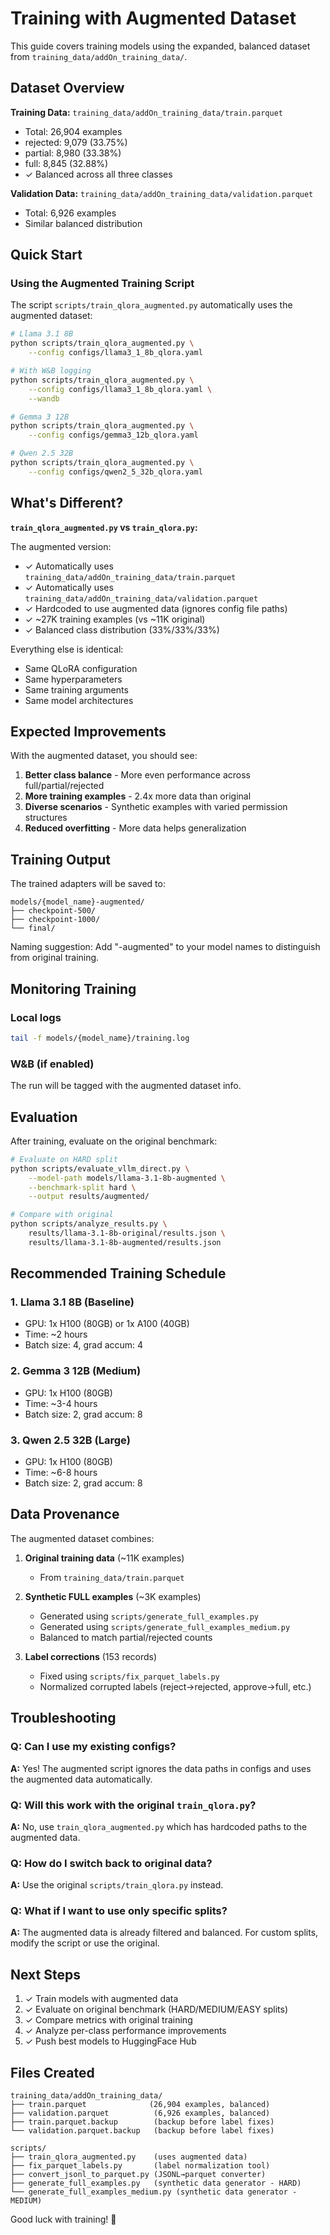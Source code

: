 # Training with Augmented Dataset

This guide covers training models using the expanded, balanced dataset from `training_data/addOn_training_data/`.

## Dataset Overview

**Training Data:** `training_data/addOn_training_data/train.parquet`
- Total: 26,904 examples
- rejected: 9,079 (33.75%)
- partial: 8,980 (33.38%)
- full: 8,845 (32.88%)
- ✓ Balanced across all three classes

**Validation Data:** `training_data/addOn_training_data/validation.parquet`
- Total: 6,926 examples
- Similar balanced distribution

## Quick Start

### Using the Augmented Training Script

The script `scripts/train_qlora_augmented.py` automatically uses the augmented dataset:

```bash
# Llama 3.1 8B
python scripts/train_qlora_augmented.py \
    --config configs/llama3_1_8b_qlora.yaml

# With W&B logging
python scripts/train_qlora_augmented.py \
    --config configs/llama3_1_8b_qlora.yaml \
    --wandb

# Gemma 3 12B
python scripts/train_qlora_augmented.py \
    --config configs/gemma3_12b_qlora.yaml

# Qwen 2.5 32B
python scripts/train_qlora_augmented.py \
    --config configs/qwen2_5_32b_qlora.yaml
```

## What's Different?

**`train_qlora_augmented.py` vs `train_qlora.py`:**

The augmented version:
- ✓ Automatically uses `training_data/addOn_training_data/train.parquet`
- ✓ Automatically uses `training_data/addOn_training_data/validation.parquet`
- ✓ Hardcoded to use augmented data (ignores config file paths)
- ✓ ~27K training examples (vs ~11K original)
- ✓ Balanced class distribution (33%/33%/33%)

Everything else is identical:
- Same QLoRA configuration
- Same hyperparameters
- Same training arguments
- Same model architectures

## Expected Improvements

With the augmented dataset, you should see:

1. **Better class balance** - More even performance across full/partial/rejected
2. **More training examples** - 2.4x more data than original
3. **Diverse scenarios** - Synthetic examples with varied permission structures
4. **Reduced overfitting** - More data helps generalization

## Training Output

The trained adapters will be saved to:
```
models/{model_name}-augmented/
├── checkpoint-500/
├── checkpoint-1000/
└── final/
```

Naming suggestion: Add "-augmented" to your model names to distinguish from original training.

## Monitoring Training

### Local logs
```bash
tail -f models/{model_name}/training.log
```

### W&B (if enabled)
The run will be tagged with the augmented dataset info.

## Evaluation

After training, evaluate on the original benchmark:

```bash
# Evaluate on HARD split
python scripts/evaluate_vllm_direct.py \
    --model-path models/llama-3.1-8b-augmented \
    --benchmark-split hard \
    --output results/augmented/

# Compare with original
python scripts/analyze_results.py \
    results/llama-3.1-8b-original/results.json \
    results/llama-3.1-8b-augmented/results.json
```

## Recommended Training Schedule

### 1. Llama 3.1 8B (Baseline)
- GPU: 1x H100 (80GB) or 1x A100 (40GB)
- Time: ~2 hours
- Batch size: 4, grad accum: 4

### 2. Gemma 3 12B (Medium)
- GPU: 1x H100 (80GB)
- Time: ~3-4 hours
- Batch size: 2, grad accum: 8

### 3. Qwen 2.5 32B (Large)
- GPU: 1x H100 (80GB)
- Time: ~6-8 hours
- Batch size: 2, grad accum: 8

## Data Provenance

The augmented dataset combines:

1. **Original training data** (~11K examples)
   - From `training_data/train.parquet`

2. **Synthetic FULL examples** (~3K examples)
   - Generated using `scripts/generate_full_examples.py`
   - Generated using `scripts/generate_full_examples_medium.py`
   - Balanced to match partial/rejected counts

3. **Label corrections** (153 records)
   - Fixed using `scripts/fix_parquet_labels.py`
   - Normalized corrupted labels (reject→rejected, approve→full, etc.)

## Troubleshooting

### Q: Can I use my existing configs?
**A:** Yes! The augmented script ignores the data paths in configs and uses the augmented data automatically.

### Q: Will this work with the original `train_qlora.py`?
**A:** No, use `train_qlora_augmented.py` which has hardcoded paths to the augmented data.

### Q: How do I switch back to original data?
**A:** Use the original `scripts/train_qlora.py` instead.

### Q: What if I want to use only specific splits?
**A:** The augmented data is already filtered and balanced. For custom splits, modify the script or use the original.

## Next Steps

1. ✓ Train models with augmented data
2. ✓ Evaluate on original benchmark (HARD/MEDIUM/EASY splits)
3. ✓ Compare metrics with original training
4. ✓ Analyze per-class performance improvements
5. ✓ Push best models to HuggingFace Hub

## Files Created

```
training_data/addOn_training_data/
├── train.parquet              (26,904 examples, balanced)
├── validation.parquet          (6,926 examples, balanced)
├── train.parquet.backup        (backup before label fixes)
└── validation.parquet.backup   (backup before label fixes)

scripts/
├── train_qlora_augmented.py    (uses augmented data)
├── fix_parquet_labels.py       (label normalization tool)
├── convert_jsonl_to_parquet.py (JSONL→parquet converter)
├── generate_full_examples.py   (synthetic data generator - HARD)
└── generate_full_examples_medium.py (synthetic data generator - MEDIUM)
```

Good luck with training! 🚀
